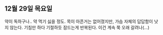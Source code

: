 ## 12월 29일 목요일

약이 독하구나..
약 먹기 싫을 정도. 
목이 아픈거는 없어졌지만, 가슴 자체의 답답함이 낫지 않는다.
기침만 하다 기절하듯 잠드는게 반복된다. 
이건 계속 쭉 오래 갈려나(...)